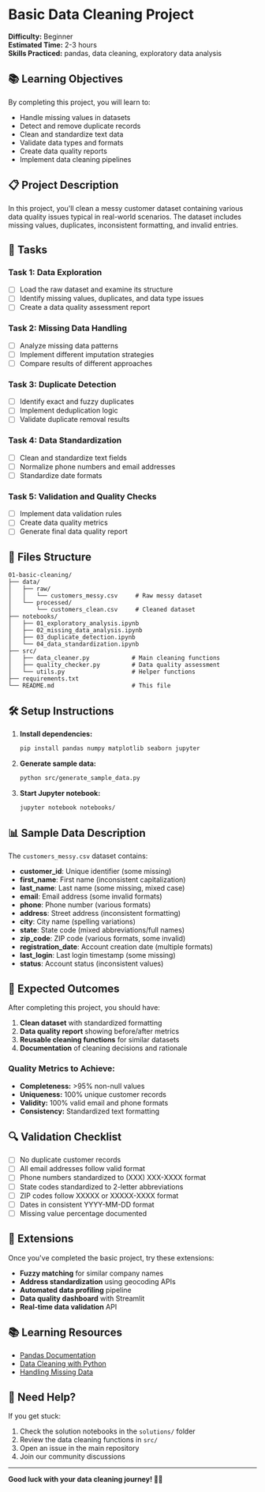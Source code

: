 # Basic Data Cleaning Project

**Difficulty:** Beginner  
**Estimated Time:** 2-3 hours  
**Skills Practiced:** pandas, data cleaning, exploratory data analysis

## 📚 Learning Objectives

By completing this project, you will learn to:
- Handle missing values in datasets
- Detect and remove duplicate records
- Clean and standardize text data
- Validate data types and formats
- Create data quality reports
- Implement data cleaning pipelines

## 📋 Project Description

In this project, you'll clean a messy customer dataset containing various data quality issues typical in real-world scenarios. The dataset includes missing values, duplicates, inconsistent formatting, and invalid entries.

## 🎯 Tasks

### Task 1: Data Exploration
- [ ] Load the raw dataset and examine its structure
- [ ] Identify missing values, duplicates, and data type issues
- [ ] Create a data quality assessment report

### Task 2: Missing Data Handling
- [ ] Analyze missing data patterns
- [ ] Implement different imputation strategies
- [ ] Compare results of different approaches

### Task 3: Duplicate Detection
- [ ] Identify exact and fuzzy duplicates
- [ ] Implement deduplication logic
- [ ] Validate duplicate removal results

### Task 4: Data Standardization
- [ ] Clean and standardize text fields
- [ ] Normalize phone numbers and email addresses
- [ ] Standardize date formats

### Task 5: Validation and Quality Checks
- [ ] Implement data validation rules
- [ ] Create data quality metrics
- [ ] Generate final data quality report

## 📁 Files Structure

```
01-basic-cleaning/
├── data/
│   ├── raw/
│   │   └── customers_messy.csv     # Raw messy dataset
│   └── processed/
│       └── customers_clean.csv     # Cleaned dataset
├── notebooks/
│   ├── 01_exploratory_analysis.ipynb
│   ├── 02_missing_data_analysis.ipynb
│   ├── 03_duplicate_detection.ipynb
│   └── 04_data_standardization.ipynb
├── src/
│   ├── data_cleaner.py            # Main cleaning functions
│   ├── quality_checker.py         # Data quality assessment
│   └── utils.py                   # Helper functions
├── requirements.txt
└── README.md                      # This file
```

## 🛠 Setup Instructions

1. **Install dependencies:**
   ```bash
   pip install pandas numpy matplotlib seaborn jupyter
   ```

2. **Generate sample data:**
   ```bash
   python src/generate_sample_data.py
   ```

3. **Start Jupyter notebook:**
   ```bash
   jupyter notebook notebooks/
   ```

## 📊 Sample Data Description

The `customers_messy.csv` dataset contains:
- **customer_id**: Unique identifier (some missing)
- **first_name**: First name (inconsistent capitalization)
- **last_name**: Last name (some missing, mixed case)
- **email**: Email address (some invalid formats)
- **phone**: Phone number (various formats)
- **address**: Street address (inconsistent formatting)
- **city**: City name (spelling variations)
- **state**: State code (mixed abbreviations/full names)
- **zip_code**: ZIP code (various formats, some invalid)
- **registration_date**: Account creation date (multiple formats)
- **last_login**: Last login timestamp (some missing)
- **status**: Account status (inconsistent values)

## 🎯 Expected Outcomes

After completing this project, you should have:

1. **Clean dataset** with standardized formatting
2. **Data quality report** showing before/after metrics
3. **Reusable cleaning functions** for similar datasets
4. **Documentation** of cleaning decisions and rationale

### Quality Metrics to Achieve:
- **Completeness:** >95% non-null values
- **Uniqueness:** 100% unique customer records
- **Validity:** 100% valid email and phone formats
- **Consistency:** Standardized text formatting

## 🔍 Validation Checklist

- [ ] No duplicate customer records
- [ ] All email addresses follow valid format
- [ ] Phone numbers standardized to (XXX) XXX-XXXX format
- [ ] State codes standardized to 2-letter abbreviations
- [ ] ZIP codes follow XXXXX or XXXXX-XXXX format
- [ ] Dates in consistent YYYY-MM-DD format
- [ ] Missing value percentage documented

## 🚀 Extensions

Once you've completed the basic project, try these extensions:
- **Fuzzy matching** for similar company names
- **Address standardization** using geocoding APIs
- **Automated data profiling** pipeline
- **Data quality dashboard** with Streamlit
- **Real-time data validation** API

## 📚 Learning Resources

- [Pandas Documentation](https://pandas.pydata.org/docs/)
- [Data Cleaning with Python](https://realpython.com/python-data-cleaning-numpy-pandas/)
- [Handling Missing Data](https://pandas.pydata.org/docs/user_guide/missing_data.html)

## 🤝 Need Help?

If you get stuck:
1. Check the solution notebooks in the `solutions/` folder
2. Review the data cleaning functions in `src/`
3. Open an issue in the main repository
4. Join our community discussions

---

**Good luck with your data cleaning journey! 🧹✨**
